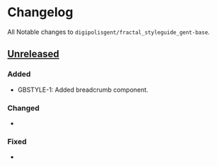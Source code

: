 # Changelog
All Notable changes to `digipolisgent/fractal_styleguide_gent-base`.



## [Unreleased]
### Added
* GBSTYLE-1: Added breadcrumb component.

### Changed
*

### Fixed
*



[Unreleased]: https://bitbucket.org/digipolisgent/fractal_styleguide_gent-base/branches/compare/develop%0Dmaster
